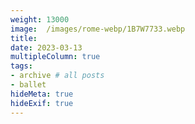 ```yaml
---
weight: 13000
image:  /images/rome-webp/1B7W7733.webp
title:
date: 2023-03-13
multipleColumn: true
tags:
- archive # all posts
- ballet
hideMeta: true
hideExif: true
---
```


